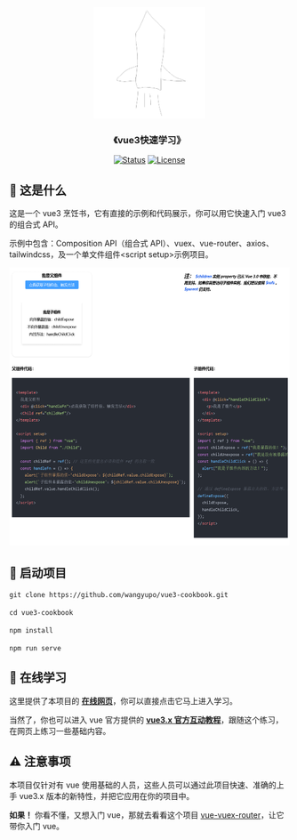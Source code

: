 <p align="center">
  <a href="" rel="noopener">
  <img width=200px height=200px src="./src/assets/logo.png" alt="Project logo"></a>
</p>

<h3 align="center">《vue3快速学习》</h3>

<div align="center">
  
  [![Status](https://img.shields.io/badge/status-active-success.svg)]() 
  [![License](https://img.shields.io/badge/license-MIT-blue.svg)](/LICENSE)

</div>

## 🧐 这是什么 <a name = "about"></a>

这是一个 vue3 烹饪书，它有直接的示例和代码展示，你可以用它快速入门 vue3 的组合式 API。

示例中包含：Composition API（组合式 API）、vuex、vue-router、axios、tailwindcss，及一个单文件组件\<script setup>示例项目。

<img width=600px height=500px src="./src/assets/feature.png" alt="Project display"></a>

## 🏁 启动项目 <a name = "getting_started"></a>

```
git clone https://github.com/wangyupo/vue3-cookbook.git

cd vue3-cookbook

npm install

npm run serve
```

## 🥂 在线学习 <a name = "online"></a>

这里提供了本项目的 **[在线网页](https://wangyupo.github.io/vue3-cookbook-website)**，你可以直接点击它马上进入学习。

当然了，你也可以进入 vue 官方提供的 **[vue3.x 官方互动教程](https://cn.vuejs.org/tutorial/#step-1)**，跟随这个练习，在网页上练习一些基础内容。

## ⚠️ 注意事项 <a name = "notice"></a>

本项目仅针对有 vue 使用基础的人员，这些人员可以通过此项目快速、准确的上手 vue3.x 版本的新特性，并把它应用在你的项目中。

**如果！** 你看不懂，又想入门 vue，那就去看看这个项目 [vue-vuex-router](https://github.com/wangyupo/vue-vuex-router)，让它带你入门 vue。
